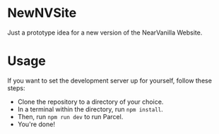 # NewNVSite

Just a prototype idea for a new version of the NearVanilla Website.

# Usage

If you want to set the development server up for yourself, follow these steps:
- Clone the repository to a directory of your choice.
- In a terminal within the directory, run `npm install`.
- Then, run `npm run dev` to run Parcel.
- You're done!